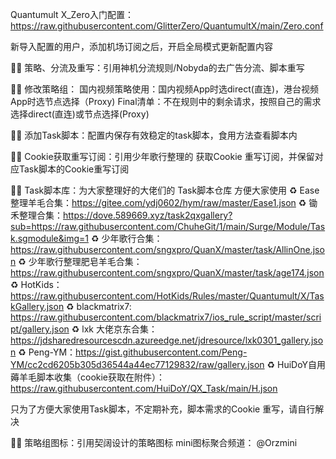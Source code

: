 
Quantumult X_Zero入门配置：https://raw.githubusercontent.com/GlitterZero/QuantumultX/main/Zero.conf

新导入配置的用户，添加机场订阅之后，开启全局模式更新配置内容

✍🏻 策略、分流及重写：引用神机分流规则/Nobyda的去广告分流、脚本重写

✍🏻 修改策略组：
国内视频策略使用：国内视频App时选direct(直连)，港台视频App时选节点选择（Proxy)
Final清单：不在规则中的剩余请求，按照自己的需求选择direct(直连)或节点选择(Proxy)

✍🏻 添加Task脚本：配置内保存有效稳定的task脚本，食用方法查看脚本内

✍🏻 Cookie获取重写订阅：引用少年歌行整理的 获取Cookie 重写订阅，并保留对应Task脚本的Cookie重写订阅

✍🏻 Task脚本库：为大家整理好的大佬们的 Task脚本仓库 方便大家使用
♻️ Ease整理羊毛合集：https://gitee.com/ydj0602/hym/raw/master/Ease1.json
♻️ 锄禾整理合集：https://dove.589669.xyz/task2qxgallery?sub=https://raw.githubusercontent.com/ChuheGit/1/main/Surge/Module/Task.sgmodule&img=1
♻️ 少年歌行合集：https://raw.githubusercontent.com/sngxpro/QuanX/master/task/AllinOne.json
♻️ 少年歌行整理肥皂羊毛合集：https://raw.githubusercontent.com/sngxpro/QuanX/master/task/age174.json
♻️ HotKids：https://raw.githubusercontent.com/HotKids/Rules/master/Quantumult/X/TaskGallery.json
♻️ blackmatrix7: https://raw.githubusercontent.com/blackmatrix7/ios_rule_script/master/script/gallery.json
♻️ lxk 大佬京东合集：https://jdsharedresourcescdn.azureedge.net/jdresource/lxk0301_gallery.json
♻️ Peng-YM：https://gist.githubusercontent.com/Peng-YM/cc2cd6205b305d36544a44ec77129832/raw/gallery.json
♻️ HuiDoY自用薅羊毛脚本收集（cookie获取在附件）：https://raw.githubusercontent.com/HuiDoY/QX_Task/main/H.json

只为了方便大家使用Task脚本，不定期补充，脚本需求的Cookie 重写，请自行解决

✍🏻 策略组图标：引用契阔设计的策略图标
mini图标聚合频道： @Orzmini
